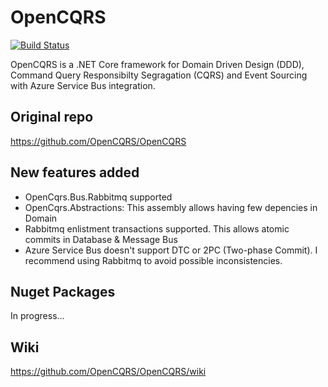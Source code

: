 # OpenCQRS

[![Build Status](https://jmserrano-dev.visualstudio.com/OpenCQRS/_apis/build/status/Master?branchName=master)](https://jmserrano-dev.visualstudio.com/OpenCQRS/_build/latest?definitionId=10&branchName=master)

OpenCQRS is a .NET Core framework for Domain Driven Design (DDD), Command Query Responsibilty Segragation (CQRS) and Event Sourcing with Azure Service Bus integration.

## Original repo
https://github.com/OpenCQRS/OpenCQRS

## New features added

- OpenCqrs.Bus.Rabbitmq supported
- OpenCqrs.Abstractions: This assembly allows having few depencies in Domain
- Rabbitmq enlistment transactions supported. This allows atomic commits in Database & Message Bus
- Azure Service Bus doesn't support DTC or 2PC (Two-phase Commit). I recommend using Rabbitmq to avoid possible inconsistencies.


## Nuget Packages

In progress...

<!-- 
[![Nuget Package](https://img.shields.io/badge/OpenCqrs-5.3.0-blue.svg)](https://www.nuget.org/packages/OpenCqrs)

[![Nuget Package](https://img.shields.io/badge/OpenCqrs.Store.Cosmos.Mongo-5.3.0-blue.svg)](https://www.nuget.org/packages/OpenCqrs.Store.Cosmos.Mongo)

[![Nuget Package](https://img.shields.io/badge/OpenCqrs.Store.Cosmos.Sql-5.3.0-blue.svg)](https://www.nuget.org/packages/OpenCqrs.Store.Cosmos.Sql)

[![Nuget Package](https://img.shields.io/badge/OpenCqrs.Store.EF.MySql-5.3.0-blue.svg)](https://www.nuget.org/packages/OpenCqrs.Store.EF.MySql)

[![Nuget Package](https://img.shields.io/badge/OpenCqrs.Store.EF.PostgreSql-5.3.0-blue.svg)](https://www.nuget.org/packages/OpenCqrs.Store.EF.PostgreSql)

[![Nuget Package](https://img.shields.io/badge/OpenCqrs.Store.EF.Sqlite-5.3.0-blue.svg)](https://www.nuget.org/packages/OpenCqrs.Store.EF.Sqlite)

[![Nuget Package](https://img.shields.io/badge/OpenCqrs.Store.EF.SqlServer-5.3.0-blue.svg)](https://www.nuget.org/packages/OpenCqrs.Store.EF.SqlServer)

[![Nuget Package](https://img.shields.io/badge/OpenCqrs.Bus.ServiceBus-5.3.0-blue.svg)](https://www.nuget.org/packages/OpenCqrs.Bus.ServiceBus) -->

## Wiki

https://github.com/OpenCQRS/OpenCQRS/wiki
